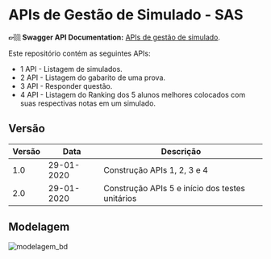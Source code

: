 # APIs de Gestão de Simulado - SAS

**👉🏼 Swagger API Documentation:** [APIs de gestão de simulado](https://github.com/gusta-el/teste-sas/blob/develop/swagger.json).

Este repositório contém as seguintes APIs:

* 1 API - Listagem de simulados.
* 2 API - Listagem do gabarito de uma prova.
* 3 API - Responder questão.
* 4 API - Listagem do Ranking dos 5 alunos melhores colocados com suas
respectivas notas em um simulado.

## Versão
Versão | Data | Descrição
------------------ | ------------ | -------------------------- |
1.0 | 29-01-2020 | Construção APIs 1, 2, 3 e 4 |
2.0 | 29-01-2020 | Construção APIs 5 e início dos testes unitários |

## Modelagem

![modelagem_bd](https://user-images.githubusercontent.com/42786056/74131448-18807880-4bc3-11ea-8c02-ab5a014db349.jpg)

